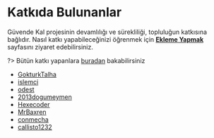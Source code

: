 <!-- NOTLAR
 - Bu sayfada Güvende Kol projesine destekte bulunanlar listelenir.
 - Bu sayfaya ekleme yaparken düzene saygı gösteriniz. -->

# Katkıda Bulunanlar

Güvende Kal projesinin devamlılığı ve sürekliliği, topluluğun katkısına bağlıdır. Nasıl katkı yapabileceğinizi öğrenmek için [**Ekleme Yapmak**](https://guvendekal.org/#/ekleme) sayfasını ziyaret edebilirsiniz.

?> Bütün katkı yapanlara [buradan](https://github.com/GuvendeKal/guvendekal.org) bakabilirsiniz

- [GokturkTalha](https://github.com/GokturkTalha)
- [islemci](https://github.com/islemci)
- [odest](https://github.com/odest)
- [2013dogumeymen](https://github.com/2013dogumeymen)
- [Hexecoder](https://github.com/Hexecoder)
- [MrBaxren](https://github.com/MrBaxren)
- [conmecha](https://github.com/conmecha)
- [callisto1232](https://github.com/callisto1232)